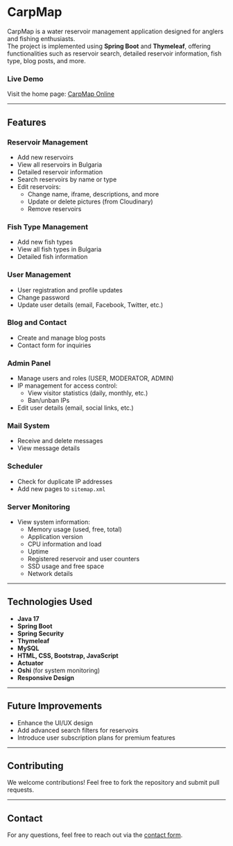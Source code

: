 # CarpMap

CarpMap is a water reservoir management application designed for anglers and fishing enthusiasts.  
The project is implemented using **Spring Boot** and **Thymeleaf**, offering functionalities such as reservoir search,
detailed reservoir information, fish type, blog posts, and more.

### **Live Demo**

Visit the home page: [CarpMap Online](https://carpmap.online)

---

## **Features**

### **Reservoir Management**

- Add new reservoirs
- View all reservoirs in Bulgaria
- Detailed reservoir information
- Search reservoirs by name or type
- Edit reservoirs:
    - Change name, iframe, descriptions, and more
    - Update or delete pictures (from Cloudinary)
    - Remove reservoirs

### **Fish Type Management**

- Add new fish types
- View all fish types in Bulgaria
- Detailed fish information

### **User Management**

- User registration and profile updates
- Change password
- Update user details (email, Facebook, Twitter, etc.)

### **Blog and Contact**

- Create and manage blog posts
- Contact form for inquiries

### **Admin Panel**

- Manage users and roles (USER, MODERATOR, ADMIN)
- IP management for access control:
    - View visitor statistics (daily, monthly, etc.)
    - Ban/unban IPs
- Edit user details (email, social links, etc.)

### **Mail System**

- Receive and delete messages
- View message details

### **Scheduler**

- Check for duplicate IP addresses
- Add new pages to `sitemap.xml`

### **Server Monitoring**

- View system information:
    - Memory usage (used, free, total)
    - Application version
    - CPU information and load
    - Uptime
    - Registered reservoir and user counters
    - SSD usage and free space
    - Network details

---

## **Technologies Used**

- **Java 17**
- **Spring Boot**
- **Spring Security**
- **Thymeleaf**
- **MySQL**
- **HTML, CSS, Bootstrap, JavaScript**
- **Actuator**
- **Oshi** (for system monitoring)
- **Responsive Design**

---

## **Future Improvements**

- Enhance the UI/UX design
- Add advanced search filters for reservoirs
- Introduce user subscription plans for premium features

---

## **Contributing**

We welcome contributions! Feel free to fork the repository and submit pull requests.

---

## **Contact**

For any questions, feel free to reach out via the [contact form](https://carpmap.online/contact).  
